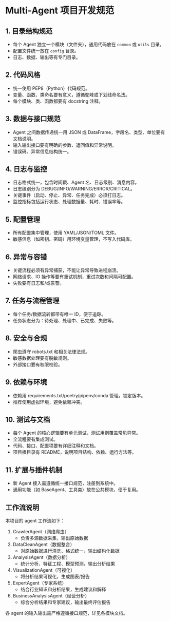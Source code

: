 # Multi-Agent 项目开发规范

## 1. 目录结构规范
- 每个 Agent 独立一个模块（文件夹），通用代码放在 `common` 或 `utils` 目录。
- 配置文件统一放在 `config` 目录。
- 日志、数据、输出等有专门目录。

## 2. 代码风格
- 统一使用 PEP8（Python）代码规范。
- 变量、函数、类命名要有意义，遵循驼峰或下划线命名法。
- 每个模块、类、函数都要有 docstring 注释。

## 3. 数据与接口规范
- Agent 之间数据传递统一用 JSON 或 DataFrame，字段名、类型、单位要有文档说明。
- 输入输出接口要有明确的参数、返回值和异常说明。
- 错误码、异常信息结构统一。

## 4. 日志与监控
- 日志格式统一，包含时间戳、Agent 名、日志级别、消息内容。
- 日志级别分为 DEBUG/INFO/WARNING/ERROR/CRITICAL。
- 关键事件（启动、停止、异常、任务完成）必须打日志。
- 监控指标包括运行状态、处理数据量、耗时、错误率等。

## 5. 配置管理
- 所有配置集中管理，使用 YAML/JSON/TOML 文件。
- 敏感信息（如密钥、密码）用环境变量管理，不写入代码库。

## 6. 异常与容错
- 关键流程必须有异常捕获，不能让异常导致进程崩溃。
- 网络请求、IO 操作等要有重试机制，重试次数和间隔可配置。
- 失败要有日志和/或告警。

## 7. 任务与流程管理
- 每个任务/数据流转都带有唯一 ID，便于追踪。
- 任务状态分为：待处理、处理中、已完成、失败等。

## 8. 安全与合规
- 爬虫遵守 robots.txt 和相关法律法规。
- 敏感数据处理要有脱敏规则。
- 外部接口要有权限校验。

## 9. 依赖与环境
- 依赖用 requirements.txt/poetry/pipenv/conda 管理，锁定版本。
- 推荐使用虚拟环境，避免依赖冲突。

## 10. 测试与文档
- 每个 Agent 的核心逻辑要有单元测试，测试用例覆盖常见异常。
- 全流程要有集成测试。
- 代码、接口、配置项要有详细注释和文档。
- 项目根目录有 README，说明项目结构、依赖、运行方法等。

## 11. 扩展与插件机制
- 新 Agent 接入需遵循统一接口规范，注册到系统中。
- 通用功能（如 BaseAgent、工具类）放在公共模块，便于复用。

## 工作流说明
本项目的 agent 工作流如下：

1. CrawlerAgent（网络爬虫）
   - 负责多源数据采集，输出原始数据
2. DataCleanAgent（数据整合）
   - 对原始数据进行清洗、格式统一，输出结构化数据
3. AnalysisAgent（数据分析）
   - 统计分析、特征工程、模型预测，输出分析结果
4. VisualizationAgent（可视化）
   - 将分析结果可视化，生成图表/报告
5. ExpertAgent（专家系统）
   - 结合行业知识和分析结果，生成建议和解释
6. BusinessAnalysisAgent（经营分析）
   - 综合分析结果和专家建议，输出最终评估报告

各 agent 的输入输出需严格遵循接口规范，详见各模块文档。 